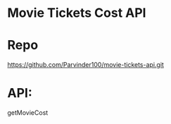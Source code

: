 # Movie Tickets Cost API


# Repo
https://github.com/Parvinder100/movie-tickets-api.git


# API:
getMovieCost
